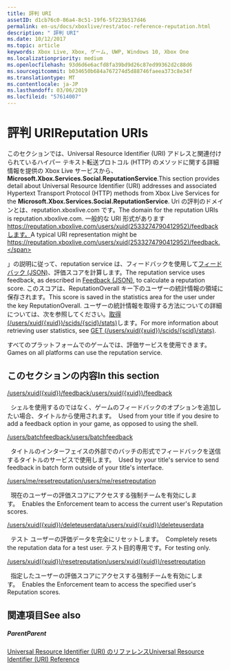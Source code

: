 ```yaml
---
title: 評判 URI
assetID: d1cb76c0-86a4-8c51-19f6-5f223b517d46
permalink: en-us/docs/xboxlive/rest/atoc-reference-reputation.html
description: " 評判 URI"
ms.date: 10/12/2017
ms.topic: article
keywords: Xbox Live, Xbox, ゲーム, UWP, Windows 10, Xbox One
ms.localizationpriority: medium
ms.openlocfilehash: 93d6d6e6acfd8fa39bd9d26c87ed99362d2c88d6
ms.sourcegitcommit: b034650b684a767274d5d88746faeea373c8e34f
ms.translationtype: MT
ms.contentlocale: ja-JP
ms.lasthandoff: 03/06/2019
ms.locfileid: "57614007"
---
```

# <a name="reputation-uris"></a><span data-ttu-id="90c23-104">評判 URI</span><span class="sxs-lookup"><span data-stu-id="90c23-104">Reputation URIs</span></span>
 
<span data-ttu-id="90c23-105">このセクションでは、Universal Resource Identifier (URI) アドレスと関連付けられているハイパー テキスト転送プロトコル (HTTP) のメソッドに関する詳細情報を提供の Xbox Live サービスから、 **Microsoft.Xbox.Services.Social.ReputationService**.</span><span class="sxs-lookup"><span data-stu-id="90c23-105">This section provides detail about Universal Resource Identifier (URI) addresses and associated Hypertext Transport Protocol (HTTP) methods from Xbox Live Services for the **Microsoft.Xbox.Services.Social.ReputationService**.</span></span> <span data-ttu-id="90c23-106">Uri の評判のドメインとは、reputation.xboxlive.com です。</span><span class="sxs-lookup"><span data-stu-id="90c23-106">The domain for the reputation URIs is reputation.xboxlive.com.</span></span> <span data-ttu-id="90c23-107">一般的な URI 形式があります https://reputation.xboxlive.com/users/xuid(2533274790412952)/feedbackします。</span><span class="sxs-lookup"><span data-stu-id="90c23-107">A typical URI representation might be https://reputation.xboxlive.com/users/xuid(2533274790412952)/feedback.</span></span> 
 
<span data-ttu-id="90c23-108">」の説明に従って、reputation service は、フィードバックを使用して[フィードバック (JSON)](../../json/json-feedback.md)、評価スコアを計算します。</span><span class="sxs-lookup"><span data-stu-id="90c23-108">The reputation service uses feedback, as described in [Feedback (JSON)](../../json/json-feedback.md), to calculate a reputation score.</span></span> <span data-ttu-id="90c23-109">このスコアは、ReputationOverall キー下のユーザーの統計情報の領域に保存されます。</span><span class="sxs-lookup"><span data-stu-id="90c23-109">This score is saved in the statistics area for the user under the key ReputationOverall.</span></span> <span data-ttu-id="90c23-110">ユーザーの統計情報を取得する方法についての詳細については、次を参照してください。[取得 (/users/xuid({xuid})/scids/{scid}/stats)](../userstats/uri-usersxuidscidsscidstatsget.md)します。</span><span class="sxs-lookup"><span data-stu-id="90c23-110">For more information about retrieving user statistics, see [GET (/users/xuid({xuid})/scids/{scid}/stats)](../userstats/uri-usersxuidscidsscidstatsget.md).</span></span> 
 
<span data-ttu-id="90c23-111">すべてのプラットフォームでのゲームでは、評価サービスを使用できます。</span><span class="sxs-lookup"><span data-stu-id="90c23-111">Games on all platforms can use the reputation service.</span></span>
 
<a id="ID4EMB"></a>

 
## <a name="in-this-section"></a><span data-ttu-id="90c23-112">このセクションの内容</span><span class="sxs-lookup"><span data-stu-id="90c23-112">In this section</span></span>

[<span data-ttu-id="90c23-113">/users/xuid({xuid})/feedback</span><span class="sxs-lookup"><span data-stu-id="90c23-113">/users/xuid({xuid})/feedback</span></span>](uri-reputationusersxuidfeedback.md)

<span data-ttu-id="90c23-114">&nbsp;&nbsp;シェルを使用するのではなく、ゲームのフィードバックのオプションを追加したい場合、タイトルから使用されます。</span><span class="sxs-lookup"><span data-stu-id="90c23-114">&nbsp;&nbsp;Used from your title if you desire to add a feedback option in your game, as opposed to using the shell.</span></span>

[<span data-ttu-id="90c23-115">/users/batchfeedback</span><span class="sxs-lookup"><span data-stu-id="90c23-115">/users/batchfeedback</span></span>](uri-reputationusersbatchfeedback.md)

<span data-ttu-id="90c23-116">&nbsp;&nbsp;タイトルのインターフェイスの外部でのバッチの形式でフィードバックを送信するタイトルのサービスで使用します。</span><span class="sxs-lookup"><span data-stu-id="90c23-116">&nbsp;&nbsp;Used by your title's service to send feedback in batch form outside of your title's interface.</span></span>

[<span data-ttu-id="90c23-117">/users/me/resetreputation</span><span class="sxs-lookup"><span data-stu-id="90c23-117">/users/me/resetreputation</span></span>](uri-usersmeresetreputation.md)

<span data-ttu-id="90c23-118">&nbsp;&nbsp;現在のユーザーの評価スコアにアクセスする強制チームを有効にします。</span><span class="sxs-lookup"><span data-stu-id="90c23-118">&nbsp;&nbsp;Enables the Enforcement team to access the current user's Reputation scores.</span></span>

[<span data-ttu-id="90c23-119">/users/xuid({xuid})/deleteuserdata</span><span class="sxs-lookup"><span data-stu-id="90c23-119">/users/xuid({xuid})/deleteuserdata</span></span>](uri-usersxuiddeleteuserdata.md)

<span data-ttu-id="90c23-120">&nbsp;&nbsp;テスト ユーザーの評価データを完全にリセットします。</span><span class="sxs-lookup"><span data-stu-id="90c23-120">&nbsp;&nbsp;Completely resets the reputation data for a test user.</span></span> <span data-ttu-id="90c23-121">テスト目的専用です。</span><span class="sxs-lookup"><span data-stu-id="90c23-121">For testing only.</span></span>

[<span data-ttu-id="90c23-122">/users/xuid({xuid})/resetreputation</span><span class="sxs-lookup"><span data-stu-id="90c23-122">/users/xuid({xuid})/resetreputation</span></span>](uri-usersxuidresetreputation.md)

<span data-ttu-id="90c23-123">&nbsp;&nbsp;指定したユーザーの評価スコアにアクセスする強制チームを有効にします。</span><span class="sxs-lookup"><span data-stu-id="90c23-123">&nbsp;&nbsp;Enables the Enforcement team to access the specified user's Reputation scores.</span></span>
 
<a id="ID4E5B"></a>

 
## <a name="see-also"></a><span data-ttu-id="90c23-124">関連項目</span><span class="sxs-lookup"><span data-stu-id="90c23-124">See also</span></span>
 
<a id="ID4EAC"></a>

 
##### <a name="parent"></a><span data-ttu-id="90c23-125">Parent</span><span class="sxs-lookup"><span data-stu-id="90c23-125">Parent</span></span> 

[<span data-ttu-id="90c23-126">Universal Resource Identifier (URI) のリファレンス</span><span class="sxs-lookup"><span data-stu-id="90c23-126">Universal Resource Identifier (URI) Reference</span></span>](../atoc-xboxlivews-reference-uris.md)

   